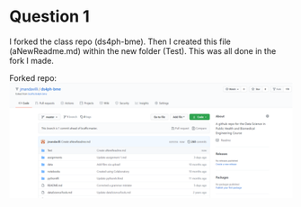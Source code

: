 # Question 1

I forked the class repo (ds4ph-bme). Then I created this file (aNewReadme.md) within the new folder (Test). This was all done in the fork I made.

Forked repo: ![](forked.PNG)
